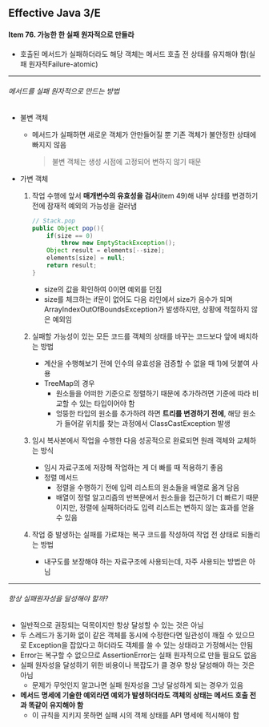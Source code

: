 ## Effective Java 3/E

#### Item 76. 가능한 한 실패 원자적으로 만들라 

- 호출된 메서드가 실패하더라도 해당 객체는 메서드 호출 전 상태를 유지해야 함(실패 원자적Failure-atomic)

-----

###### 메서드를 실패 원자적으로 만드는 방법

- 불변 객체

  - 메서드가 실패하면 새로운 객체가 안만들어질 뿐 기존 객체가 불안정한 상태에 빠지지 않음

    > 불변 객체는 생성 시점에 고정되어 변하지 않기 때문

- 가변 객체

  1. 작업 수행에 앞서 **매개변수의 유효성을 검사**(item 49)해 내부 상태를 변경하기 전에 잠재적 예외의 가능성을 걸러냄

     ```java
     // Stack.pop
     public Object pop(){
         if(size == 0)
             throw new EmptyStackException();
         Object result = elements[--size];
         elements[size] = null;
         return result;
     }
     ```

     - size의 값을 확인하여 0이면 예외를 던짐
     - size를 체크하는 if문이 없어도 다음 라인에서 size가 음수가 되며 ArrayIndexOutOfBoundsException가 발생하지만, 상황에 적절하지 않은 예외임

  2. 실패할 가능성이 있는 모든 코드를 객체의 상태를 바꾸는 코드보다 앞에 배치하는 방법

     - 계산을 수행해보기 전에 인수의 유효성을 검증할 수 없을 때 1)에 덧붙여 사용
     - TreeMap의 경우
       - 원소들을 어떠한 기준으로 정렬하기 때문에 추가하려면 기준에 따라 비교할 수 있는 타입이어야 함
       - 엉뚱한 타입의 원소를 추가하려 하면 **트리를 변경하기 전에**, 해당 원소가 들어갈 위치를 찾는 과정에서 ClassCastException 발생

  3. 임시 복사본에서 작업을 수행한 다음 성공적으로 완료되면 원래 객체와 교체하는 방식

     - 임시 자료구조에 저장해 작업하는 게 더 빠를 때 적용하기 좋음
     - 정렬 메서드
       - 정렬을 수행하기 전에 입력 리스트의 원소들을 배열로 옮겨 담음
       - 배열이 정렬 알고리즘의 반복문에서 원소들을 접근하기 더 빠르기 때문이지만, 정렬에 실패하더라도 입력 리스트는 변하지 않는 효과를 얻을 수 있음

  4. 작업 중 발생하는 실패를 가로채는 복구 코드를 작성하여 작업 전 상태로 되돌리는 방법

     - 내구도를 보장해야 하는 자료구조에 사용되는데, 자주 사용되는 방법은 아님

------

###### 항상 실패원자성을 달성해야 할까?

- 일반적으로 권장되는 덕목이지만 항상 달성할 수 있는 것은 아님
- 두 스레드가 동기화 없이 같은 객체를 동시에 수정한다면 일관성이 깨질 수 있으므로 Exception을 잡았다고 하더라도 객체를 쓸 수 있는 상태라고 가정해서는 안됨
- Error는 복구할 수 없으므로 AssertionError는 실패 원자적으로 만들 필요도 없음
- 실패 원자성을 달성하기 위한 비용이나 복잡도가 클 경우 항상 달성해야 하는 것은 아님
  - 문제가 무엇인지 알고나면 실패 원자성을 그냥 달성하게 되는 경우가 있음
- **메서드 명세에 기술한 예외라면 예외가 발생하더라도 객체의 상태는 메서드 호출 전과 똑같이 유지해야 함**
  - 이 규칙을 지키지 못하면 실패 시의 객체 상태를 API 명세에 적시해야 함



